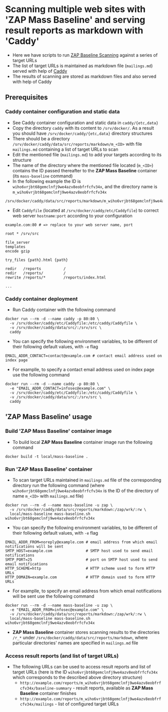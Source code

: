 # Scanning multiple web sites with 'ZAP Mass Baseline' and serving result reports as markdown with 'Caddy'

* Here we have scripts to run [ZAP Baseline Scanning](https://www.zaproxy.org/docs/docker/baseline-scan/) against a series of target URLs
* The list of target URLs is maintained as markdown file (`mailings.md`) served with help of [Caddy](https://caddyserver.com/)
* The results of scanning are stored as markdown files and also served with help of Caddy

## Prerequisites

### Caddy container configuration and static data

* See Caddy container configuration and static data in `caddy/{etc,data}`
* Copy the directory `caddy` with its content to `/srv/docker/`. As a result you should have `/srv/docker/caddy/{etc,data}` directory structures
* There should be a directory `/srv/docker/caddy/data/src/reports/markdown/m_<ID>` with file `mailings.md` containing a list of target URLs to scan
* Edit the mentioned file (`mailings.md`) to add your targets according to its structure
* The name of the directory where the mentioned file located (`m_<ID>`) contains the ID passed thereafter to the **ZAP Mass Baseline** container (its `mass-baseline` command)
* In the following example the ID is `wiho6vrjbt68gemclnfj9we4azv8eobfrfcfv34x`, and the directory name is `m_wiho6vrjbt68gemclnfj9we4azv8eobfrfcfv34x`

```
/srv/docker/caddy/data/src/reports/markdown/m_wiho6vrjbt68gemclnfj9we4azv8eobfrfcfv34x/mailings.md
```

* Edit `Caddyfile` (located at `/srv/docker/caddy/etc/Caddyfile`) to correct web server `hostname:port` according to your configuration

```
example.com:80 # => replace to your web server name, port

root * /srv/src

file_server
templates
encode gzip

try_files {path}.html {path}

redir   /reports          /
redir   /reports/         /
rewrite /reports/*        /reports/index.html

...
```

### Caddy container deployment

* Run Caddy container with the following command

```
docker run --rm -d --name caddy -p 80:80 \
  -v /srv/docker/caddy/etc/Caddyfile:/etc/caddy/Caddyfile \
  -v /srv/docker/caddy/data/src/:/srv/src \
  caddy
```

* You can specify the following environment variables, to be different of their following default values, with `-e` flag

```
EMAIL_ADDR_CONTACT=contact@example.com # contact email address used on index page
```

* For examplle, to specify a contact email address used on index page use the following command

```
docker run --rm -d --name caddy -p 80:80 \
  -e "EMAIL_ADDR_CONTACT=infosec@example.com" \
  -v /srv/docker/caddy/etc/Caddyfile:/etc/caddy/Caddyfile \
  -v /srv/docker/caddy/data/src/:/srv/src \
  caddy
```

## 'ZAP Mass Baseline' usage

### Build 'ZAP Mass Baseline' container image

* To build local **ZAP Mass Baseline** container image run the following command
 
```
docker build -t local/mass-baseline .
```

### Run 'ZAP Mass Baseline' container

* To scan target URLs maintained in `mailings.md` file of the corresponding directory run the following command (where `wiho6vrjbt68gemclnfj9we4azv8eobfrfcfv34x` is the ID of the directory of name `m_<ID>` with `mailings.md` file)

```
docker run --rm -d --name mass-baseline -u zap \
  -v /srv/docker/caddy/data/src/reports/markdown:/zap/wrk/:rw \
  local/mass-baseline mass-baseline.sh wiho6vrjbt68gemclnfj9we4azv8eobfrfcfv34x
```

* You can specify the following environment variables, to be different of their following default values, with `-e` flag

```
EMAIL_ADDR_FROM=noreply@example.com # email address from which email notifications will be sent
SMTP_HOST=example.com               # SMTP host used to send email notifications
SMTP_PORT=25                        # port on SMTP host used to send email notifications
HTTP_SCHEME=http                    # HTTP scheme used to form HTTP URLs
HTTP_DOMAIN=example.com             # HTTP domain used to form HTTP URLs
```

* For examplle, to specify an email address from which email notifications will be sent use the following command

```
docker run --rm -d --name mass-baseline -u zap \
  -e "EMAIL_ADDR_FROM=infosec@example.com" \
  -v /srv/docker/caddy/data/src/reports/markdown:/zap/wrk/:rw \
  local/mass-baseline mass-baseline.sh wiho6vrjbt68gemclnfj9we4azv8eobfrfcfv34x
```

* **ZAP Mass Baseline** container stores scanning results to the directories `/r_*` under `/srv/docker/caddy/data/src/reports/markdown`, where particular directories' names are specified in `mailings.md` file

### Access result reports (and list of target URLs)

* The following URLs can be used to access result reports and list of target URLs (here is the ID `wiho6vrjbt68gemclnfj9we4azv8eobfrfcfv34x` which corresponds to the described above directory structure)
  * `http://example.com/reports/m_wiho6vrjbt68gemclnfj9we4azv8eobfrfcfv34x/baseline-summary` - result reports, available as **ZAP Mass Baseline** container finishes
  * `http://example.com/reports/m_wiho6vrjbt68gemclnfj9we4azv8eobfrfcfv34x/mailings` - list of configured target URLs
